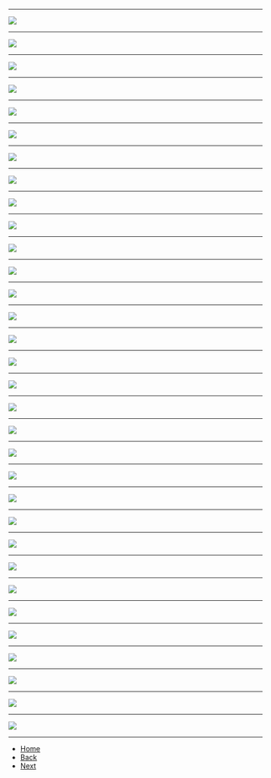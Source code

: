 ***  
![](./slides/1-0_DX&CloudNativeCover.JPG)
***  
![](./slides/1-1_DX.JPG)
***  
![](./slides/1-2.DXEssence.JPG)
***  
![](./slides/1-3.ITAdoptionModelAsIs.JPG)
***  
![](./slides/1-4.ITAdoptionModelAsIs.JPG)
***  
![](./slides/1-5_ITAdoptionModelToBe.JPG)
***  
![](./slides/1-6_ITAdoptionModelToBe.JPG)
***  
![](./slides/1-7_DXRequirements.JPG)
***  
![](./slides/1-8_CloudNativeDefinition.JPG)
***  
![](./slides/1-9_CoreTechnologies.JPG)
***  
![](./slides/1-10_Container.JPG)
***  
![](./slides/1-11_Portability.JPG)
***  
![](./slides/1-12_Customizability.JPG)
***  
![](./slides/1-13_Orchestration.JPG)
***  
![](./slides/1-14_Orchestration.JPG)
***  
![](./slides/1-15_Routing&LB&HA.JPG)
***  
![](./slides/1-16_RollinUpdate.JPG)
***  
![](./slides/1-17_Microservices.JPG)
***  
![](./slides/1-18_Microservices.JPG)
***  
![](./slides/1-19_Concept.JPG)
***  
![](./slides/1-20_DevOps.JPG)
***  
![](./slides/1-21_DevOpsOverview.JPG)
***  
![](./slides/1-22_DevOpsGoal.JPG)
***  
![](./slides/1-23_Agile.JPG)
***  
![](./slides/1-24_Agile.JPG)
***  
![](./slides/1-25_Pipeline.JPG)
***  
![](./slides/1-26_Positioning.JPG)
***  
![](./slides/1-27_CoreTechnoloogies.JPG)
***  
![](./slides/1-28_Speed&Quality.JPG)
***  
![](./slides/1-29_InvestmentProtection.JPG)
***  
![](./slides/1-30_Utilization.JPG)
***  
![](./slides/1-31_NextGeneration.JPG)
***  
- [Home](./README.md)
- [Back](./0_Intro.md)
- [Next](./2_Concept.md)